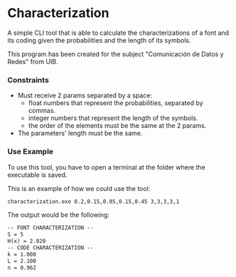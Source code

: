# Characterization

A simple CLI tool that is able to calculate the characterizations of 
a font and its coding given the probabilities and the length of its 
symbols.

This program has been created for the subject "Comunicación de Datos
y Redes" from UIB.

### Constraints
- Must receive 2 params separated by a space: 
   - float numbers that represent the probabilities, separated 
    by commas.
   - integer numbers that represent the length of the symbols.
   - the order of the elements must be the same at the 2 params.
- The parameters' length must be the same.

### Use Example

To use this tool, you have to open a terminal at the folder where the
executable is saved.

This is an example of how we could use the tool:
```cmd
characterization.exe 0.2,0.15,0.05,0.15,0.45 3,3,3,3,1
```

The output would be the following:
```cmd
-- FONT CHARACTERIZATION --
S = 5
H(x) = 2.020
-- CODE CHARACTERIZATION --
k = 1.000
L = 2.100
n = 0.962
```